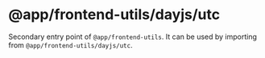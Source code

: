 # @app/frontend-utils/dayjs/utc

Secondary entry point of `@app/frontend-utils`. It can be used by importing from `@app/frontend-utils/dayjs/utc`.
